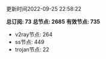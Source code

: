 更新时间2022-09-25 22:58:22

**总订阅: 73**
**总节点: 2685**
**有效节点: 735**
- v2ray节点: 264
- ss节点: 449
- trojan节点: 22
